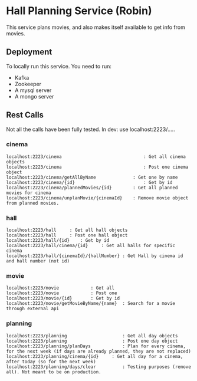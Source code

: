 # Hall Planning Service (Robin) 
This service plans movies, and also makes itself available to get info from movies.

## Deployment

To locally run this service. You need to run:
- Kafka
- Zookeeper
- A mysql server 
- A mongo server

## **Rest Calls** ##
Not all the calls have been fully tested.
In dev: use localhost:2223/.....

### cinema ###
```
localhost:2223/cinema								: Get all cinema objects
localhost:2223/cinema								: Post one cinema object
localhost:2223/cinema/getAllByName				: Get one by name
localhost:2223/cinema/{id}							: Get by id
localhost:2223/cinema/plannedMovies/{id}		: Get all planned movies for cinema
localhost:2223/cinema/unplanMovie/{cinemaId}	: Remove movie object from planned movies.
```

### hall ###
```
localhost:2223/hall		: Get all hall objects
localhost:2223/hall		: Post one hall object
localhost:2223/hall/{id}	: Get by id
localhost:2223/hall/cinema/{id}		: Get all halls for specific cinema
localhost:2223/hall/{cinemaId}/{hallNumber}	: Get Hall by cinema id and hall number (not id)
```

### movie ###
```
localhost:2223/movie			: Get all
localhost:2223/movie			: Post one
localhost:2223/movie/{id}		: Get by id
localhost:2223/movie/getMovieByName/{name}	: Search for a movie through external api
```
### planning ###
```
localhost:2223/planning						: Get all day objects
localhost:2223/planning						: Post one day object
localhost:2223/planning/planDays			: Plan for every cinema, for the next week (if days are already planned, they are not replaced)
localhost:2223/planning/cinema/{id}		: Get all day for a cinema, after today (so for the next week)
localhost:2223/planning/days/clear			: Testing purposes (remove all). Not meant to be on production.
```


